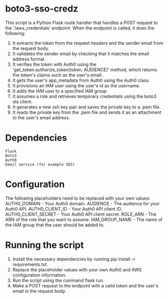 # boto3-sso-credz
This script is a Python Flask route handler that handles a POST request to the '/aws_credentials' endpoint. When the endpoint is called, it does the following:

1. It extracts the token from the request headers and the sender email from the request body.
2. It validates the sender email by checking that it matches the email address format.
3. It verifies the token with Auth0 using the 'get_token.authorize_token(token, AUDIENCE)' method, which returns the token's claims such as the user's email .
4. It gets the user's app_metadata from Auth0 using the Auth0 class.
5. It provisions an IAM user using the user's id as the username.
6. It adds the IAM user to a specified IAM group.
7. It assumes a role and retrieves temporary credentials using the boto3 sts client.
8. It generates a new ssh key pair and saves the private key to a .pem file.
9. It reads the private key from the .pem file and sends it as an attachment to the user's email address.

# Dependencies
    Flask
    Boto3
    Auth0
    Email service (for example SES)
    
  # Configuration
  
  The following placeholders need to be replaced with your own values:
   AUTH0_DOMAIN - Your Auth0 domain.  AUDIENCE - The audience for your Auth0 API.  AUTH0_CLIENT_ID - Your Auth0 API client ID.  AUTH0_CLIENT_SECRET - Your Auth0 API client secret.  ROLE_ARN - The ARN of the role that you want to assume.  IAM_GROUP_NAME - The name of the IAM group that the user should be added to.
  
  # Running the script
 1. Install the necessary dependencies by running pip install -r requirements.txt.
 2. Replace the placeholder values with your own Auth0 and AWS configuration information.
 3. Run the script using the command flask run.
 4. Make a POST request to the endpoint with a valid token and the user's email in the request body.


    
